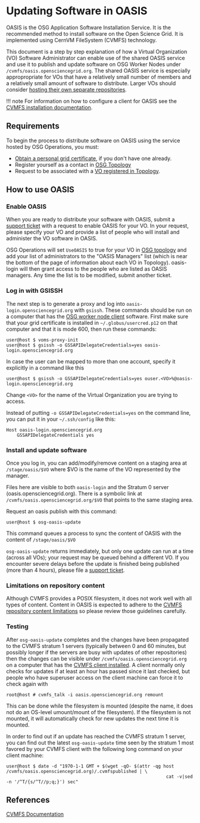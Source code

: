 Updating Software in OASIS
==========================

OASIS is the OSG Application Software Installation Service. It is the recommended method to install software on the Open Science Grid. It is implemented using CernVM FileSystem (CVMFS) technology.

This document is a step by step explanation of how a Virtual Organization (VO) Software Administrator can enable use of the shared OASIS service and use it to publish and update software on OSG Worker Nodes under `/cvmfs/oasis.opensciencegrid.org`.
The shared OASIS service is especially appropropriate for VOs that have a relatively small number of members and a relatively small amount of software to distribute.  Larger VOs should consider [hosting their own separate repositories](external-oasis-repos).

!!! note
    For information on how to configure a client for OASIS see the [CVMFS installation documentation](../worker-node/install-cvmfs).

Requirements
------------

To begin the process to distribute software on OASIS using the service hosted by OSG Operations, you must:

-   [Obtain a personal grid certificate](../security/user-certs), if you don't have one already.
-   Register yourself as a contact in [OSG Topology](/common/registration#registering-contacts)
-   Request to be associated with a [VO registered in Topology](https://github.com/opensciencegrid/topology/tree/master/virtual-organizations).

How to use OASIS
----------------

### Enable OASIS ###

When you are ready to distribute your software with OASIS, submit a [support ticket](https://support.opensciencegrid.org/helpdesk/tickets/new) with a request to enable OASIS for your VO. In your request, please specify your VO and provide a list of people who will install and administer the VO software in OASIS.

OSG Operations will set `UseOASIS` to true for your VO in [OSG topology](https://github.com/opensciencegrid/topology#topology) and add your list of administrators to the "OASIS Managers" list (which is near the bottom of the page of information about each VO in Topology). oasis-login will then grant access to the people who are listed as OASIS managers. Any time the list is to be modified, submit another ticket.

### Log in with GSISSH ###

The next step is to generate a proxy and log into `oasis-login.opensciencegrid.org` with `gsissh`. These commands should be run on a computer that has the [OSG worker node client](../worker-node/install-wn) software. First make sure that your grid certificate is installed in `~/.globus/usercred.p12` on that computer and that it is mode 600, then run these commands:

``` console
user@host $ voms-proxy-init
user@host $ gsissh -o GSSAPIDelegateCredentials=yes oasis-login.opensciencegrid.org
```

In case the user can be mapped to more than one account, specify it explicitly in a command like this

``` console
user@host $ gsissh -o GSSAPIDelegateCredentials=yes ouser.<VO>%@oasis-login.opensciencegrid.org
```

Change `<VO>` for the name of the Virtual Organization you are trying to access.

Instead of putting `-o GSSAPIDelegateCredentials=yes` on the command line, you can put it in your `~/.ssh/config` like this:

``` console
Host oasis-login.opensciencegrid.org
    GSSAPIDelegateCredentials yes
```

### Install and update software ###

Once you log in, you can add/modify/remove content on a staging area at `/stage/oasis/$VO` where $VO is the name of the VO represented by the manager.

Files here are visible to both `oasis-login` and the Stratum 0 server (oasis.opensciencegrid.org).  There is a symbolic link at `/cvmfs/oasis.opensciencegrid.org/$VO` that points to the same staging area.  

Request an oasis publish with this command:

``` console
user@host $ osg-oasis-update
```

This command queues a process to sync the content of OASIS with the content of `/stage/oasis/$VO`

`osg-oasis-update` returns immediately, but only one update can run at a time (across all VOs); your request may be queued behind a different VO. If you encounter severe delays before the update is finished being published (more than 4 hours), please file a [support ticket](/common/help).

### Limitations on repository content ###

Although CVMFS provides a POSIX filesystem, it does not work well with all types of content. Content in OASIS is expected to adhere to the [CVMFS repository content limitations](http://cvmfs.readthedocs.io/en/stable/cpt-repo.html#limitations-on-repository-content) so please review those guidelines carefully.

### Testing ###

After `osg-oasis-update` completes and the changes have been propagated to the CVMFS stratum 1 servers (typically between 0 and 60 minutes, but possibly longer if the servers are busy with updates of other repositories) then the changes can be visible under `/cvmfs/oasis.opensciencegrid.org` on a computer that has the [CVMFS client installed](../worker-node/install-cvmfs). A client normally only checks for updates if at least an hour has passed since it last checked, but people who have superuser access on the client machine can force it to check again with

``` console
root@host # cvmfs_talk -i oasis.opensciencegrid.org remount
```

This can be done while the filesystem is mounted (despite the name, it does not do an OS-level umount/mount of the filesystem). If the filesystem is not mounted, it will automatically check for new updates the next time it is mounted.

In order to find out if an update has reached the CVMFS stratum 1 server, you can find out the latest `osg-oasis-update` time seen by the stratum 1 most favored by your CVMFS client with the following long command on your client machine:

``` console
user@host $ date -d "1970-1-1 GMT + $(wget -qO- $(attr -qg host /cvmfs/oasis.opensciencegrid.org)/.cvmfspublished | \
                                                            cat -v|sed -n '/^T/{s/^T//p;q;}') sec"
```

References
----------

[CVMFS Documentation](https://cvmfs.readthedocs.io/en/stable/)
